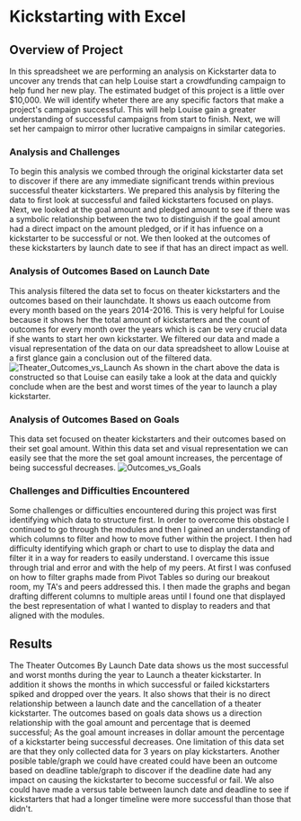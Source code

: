 # Kickstarting with Excel
## Overview of Project 
In this spreadsheet we are performing an analysis on Kickstarter data to uncover any trends that can help Louise start a crowdfunding campaign to help fund her new play. The estimated budget of this project is a little over $10,000. We will identify wheter there are any specific factors that make a project's campaign successful. This will help Louise gain a greater understanding of successful campaigns from start to finish. Next, we will set her campaign to mirror other lucrative campaigns in similar categories. 
### Analysis and Challenges
To begin this analysis we combed through the original kickstarter data set to discover if there are any immediate significant trends within previous successful theater kickstarters. We prepared this analysis by filtering the data to first look at successful and failed kickstarters focused on plays. Next, we looked at the goal amount and pledged amount to see if there was a symbolic relationship between the two to distinguish if the goal amount had a direct impact on the amount pledged, or if it has infuence on a kickstarter to be successful or not. We then looked at the outcomes of these kickstarters by launch date to see if that has an direct impact as well. 
### Analysis of Outcomes Based on Launch Date
This analysis filtered the data set to focus on theater kickstarters and the outcomes based on their launchdate. It shows us eaach outcome from every month based on the years 2014-2016. This is very helpful for Louise because it shows her the total amount of kickstarters and the count of outcomes for every month over the years which is can be very crucial data if she wants to start her own kickstarter. We filtered our data and made a visual representation of the data on our data spreadsheet to allow Louise at a first glance gain a conclusion out of the filtered data. 
![Theater_Outcomes_vs_Launch](https://user-images.githubusercontent.com/77812423/107894553-fddf8e80-6efd-11eb-8a91-7f2bbbedf64e.png)
As shown in the chart above the data is constructed so that Louise can easily take a look at the data and quickly conclude when are the best and worst times of the year to launch a play kickstarter.
### Analysis of Outcomes Based on Goals
This data set focused on theater kickstarters and their outcomes based on their set goal amount. Within this data set and visual representation we can easily see that the more the set goal amount increases, the percentage of being successful decreases. 
![Outcomes_vs_Goals](https://user-images.githubusercontent.com/77812423/107895343-01c0e000-6f01-11eb-8725-eae76365dda9.png)
### Challenges and Difficulties Encountered
Some challenges or difficulties encountered during this project was first identifying which data to structure first. In order to overcome this obstacle I continued to go through the modules and then I gained an understanding of which columns to filter and how to move futher within the project. I then had difficulty identifying which graph or chart to use to display the data and filter it in a way for readers to easily understand. I overcame this issue through trial and error and with the help of my peers. At first I was confused on how to filter graphs made from Pivot Tables so during our breakout room, my TA's and peers addressed this. I then made the graphs and began drafting different columns to multiple areas until I found one that displayed the best representation of what I wanted to display to readers and that aligned with the modules.
## Results
The Theater Outcomes By Launch Date data shows us the most successful and worst months during the year to Launch a theater kickstarter. In addition it shows the months in which successful or failed kickstarters spiked and dropped over the years. It also shows that their is no direct relationship between a launch date and the cancellation of a theater kickstarter. 
The outcomes based on goals data shows us a direction relationship with the goal amount and percentage that is deemed successful; As the goal amount increases in dollar amount the percentage of a kickstarter being successful decreases. 
One limitation of this data set are that they only collected data for 3 years on play kickstarters.
Another posible table/graph we could have created could have been an outcome based on deadline table/graph to discover if the deadline date had any impact on causing the kickstarter to become successful or fail. We also could have made a versus table between launch date and deadline to see if kickstarters that had a longer timeline were more successful than those that didn't. 
